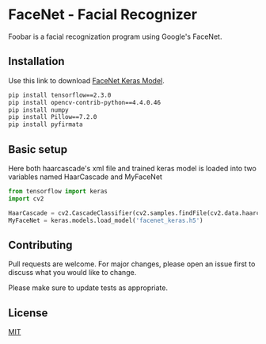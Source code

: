 # FaceNet - Facial Recognizer

Foobar is a facial recognization program using Google's FaceNet.

## Installation

Use this link to download [FaceNet Keras Model](https://drive.google.com/file/d/19pVoy7iikeOec5YmI3Vglr-gNrD8Ae4V/view?usp=sharing).

```bash
pip install tensorflow==2.3.0
pip install opencv-contrib-python==4.4.0.46
pip install numpy
pip install Pillow==7.2.0
pip install pyfirmata
```

## Basic setup

Here both haarcascade's xml file and trained keras model is loaded into two variables named HaarCascade and MyFaceNet
```python
from tensorflow import keras
import cv2

HaarCascade = cv2.CascadeClassifier(cv2.samples.findFile(cv2.data.haarcascades + 'haarcascade_frontalface_default.xml'))
MyFaceNet = keras.models.load_model('facenet_keras.h5')
```

## Contributing
Pull requests are welcome. For major changes, please open an issue first to discuss what you would like to change.

Please make sure to update tests as appropriate.

## License
[MIT](https://choosealicense.com/licenses/mit/)
